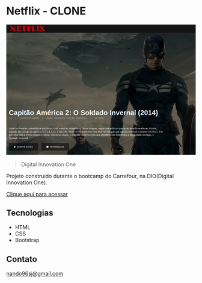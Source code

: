 # Netflix - CLONE

![preview](./img/netflix.png)

> Digital Innovation One

Projeto construido durante o bootcamp do Carrefour, na DIO(Digital Innovation One).

[Clique aqui para acessar](https://nandoo96.github.io/netflixclone/)

## Tecnologias

- HTML
- CSS
- Bootstrap

## Contato

nando96sj@gmail.com
